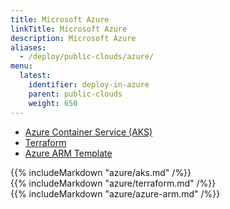 ```yaml
---
title: Microsoft Azure
linkTitle: Microsoft Azure
description: Microsoft Azure
aliases:
  - /deploy/public-clouds/azure/
menu:
  latest:
    identifier: deploy-in-azure
    parent: public-clouds
    weight: 650
---
```


<ul class="nav nav-tabs nav-tabs-yb">
  <li>
    <a href="#aks" class="nav-link active" id="aks-tab" data-toggle="tab" role="tab" aria-controls="aks" aria-selected="true">
      <i class="fas fa-cubes" aria-hidden="true"></i>
      Azure Container Service (AKS)
    </a>
  </li>
  <li>
    <a href="#terraform" class="nav-link" id="terraform-tab" data-toggle="tab" role="tab" aria-controls="terraform" aria-selected="true">
      <i class="icon-shell"></i>
      Terraform
    </a>
  </li>
  <li>
    <a href="#azure-arm" class="nav-link" id="azure-arm-tab" data-toggle="tab" role="tab" aria-controls="terraform" aria-selected="true">
      <i class="icon-shell"></i>
      Azure ARM Template
    </a>
  </li>
</ul>

<div class="tab-content">
  <div id="aks" class="tab-pane fade show active" role="tabpanel" aria-labelledby="aks-tab">
    {{% includeMarkdown "azure/aks.md" /%}}
  </div>
  <div id="terraform" class="tab-pane fade" role="tabpanel" aria-labelledby="terraform-tab">
    {{% includeMarkdown "azure/terraform.md" /%}}
  </div>
  <div id="azure-arm" class="tab-pane fade" role="tabpanel" aria-labelledby="azure-arm-tab">
    {{% includeMarkdown "azure/azure-arm.md" /%}}
  </div>
</div>
